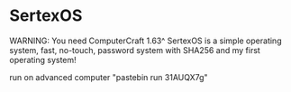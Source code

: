 SertexOS
========
WARNING: You need ComputerCraft 1.63^
SertexOS is a simple operating system, fast, no-touch, password system with SHA256 and my first operating system!

run on advanced computer "pastebin run 31AUQX7g"